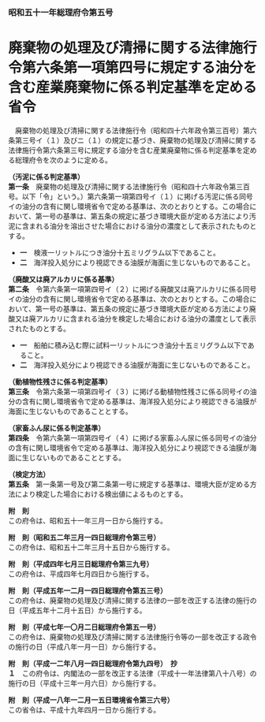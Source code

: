 ### 昭和五十一年総理府令第五号  
# 廃棄物の処理及び清掃に関する法律施行令第六条第一項第四号に規定する油分を含む産業廃棄物に係る判定基準を定める省令  
　廃棄物の処理及び清掃に関する法律施行令（昭和四十六年政令第三百号）第六条第三号イ（１）及びニ（１）の規定に基づき、廃棄物の処理及び清掃に関する法律施行令第六条第三号に規定する油分を含む産業廃棄物に係る判定基準を定める総理府令を次のように定める。  
  
**（汚泥に係る判定基準）**  
**第一条**　廃棄物の処理及び清掃に関する法律施行令（昭和四十六年政令第三百号。以下「令」という。）第六条第一項第四号イ（１）に掲げる汚泥に係る同号イの油分の含有に関し環境省令で定める基準は、次のとおりとする。この場合において、第一号の基準は、第五条の規定に基づき環境大臣が定める方法により汚泥に含まれる油分を溶出させた場合における油分の濃度として表示されたものとする。  
* **一**　検液一リットルにつき油分十五ミリグラム以下であること。  
* **二**　海洋投入処分により視認できる油膜が海面に生じないものであること。  
  
**（廃酸又は廃アルカリに係る基準）**  
**第二条**　令第六条第一項第四号イ（２）に掲げる廃酸又は廃アルカリに係る同号イの油分の含有に関し環境省令で定める基準は、次のとおりとする。この場合において、第一号の基準は、第五条の規定に基づき環境大臣が定める方法により廃酸又は廃アルカリに含まれる油分を検定した場合における油分の濃度として表示されたものとする。  
* **一**　船舶に積み込む際に試料一リットルにつき油分十五ミリグラム以下であること。  
* **二**　海洋投入処分により視認できる油膜が海面に生じないものであること。  
  
**（動植物性残さに係る判定基準）**  
**第三条**　令第六条第一項第四号イ（３）に掲げる動植物性残さに係る同号イの油分の含有に関し環境省令で定める基準は、海洋投入処分により視認できる油膜が海面に生じないものであることとする。  
  
**（家畜ふん尿に係る判定基準）**  
**第四条**　令第六条第一項第四号イ（４）に掲げる家畜ふん尿に係る同号イの油分の含有に関し環境省令で定める基準は、海洋投入処分により視認できる油膜が海面に生じないものであることとする。  
  
**（検定方法）**  
**第五条**　第一条第一号及び第二条第一号に規定する基準は、環境大臣が定める方法により検定した場合における検出値によるものとする。  
  
**附　則**  
この府令は、昭和五十一年三月一日から施行する。  
  
**附　則（昭和五二年三月一四日総理府令第三号）**  
この府令は、昭和五十二年三月十五日から施行する。  
  
**附　則（平成四年七月三日総理府令第三九号）**  
この府令は、平成四年七月四日から施行する。  
  
**附　則（平成五年一二月一四日総理府令第五三号）**  
この府令は、廃棄物の処理及び清掃に関する法律の一部を改正する法律の施行の日（平成五年十二月十五日）から施行する。  
  
**附　則（平成七年一〇月二日総理府令第五一号）**  
この府令は、廃棄物の処理及び清掃に関する法律施行令等の一部を改正する政令の施行の日（平成八年一月一日）から施行する。  
  
**附　則（平成一二年八月一四日総理府令第九四号）　抄**  
**１**　この府令は、内閣法の一部を改正する法律（平成十一年法律第八十八号）の施行の日（平成十三年一月六日）から施行する。  
  
**附　則（平成一八年一二月一五日環境省令第三六号）**  
この省令は、平成十九年四月一日から施行する。  
  
